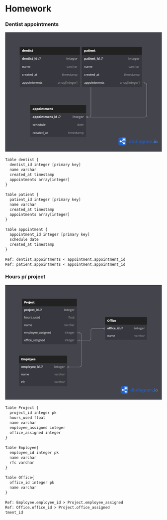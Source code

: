 # Homework
### Dentist appointments

![Dentist schema](Dentist.png)
``````dbml
Table dentist {
  dentist_id integer [primary key]
  name varchar
  created_at timestamp 
  appointments array[integer] 
}

Table patient {
  patient_id integer [primary key]
  name varchar
  created_at timestamp
  appointments array[integer] 
}

Table appointment {
  appointment_id integer [primary key]
  schedule date
  created_at timestamp
}

Ref: dentist.appointments < appointment.appointment_id
Ref: patient.appointments < appointment.appointment_id

``````


### Hours p/ project

![Dentist schema](Hours%20p_%20project.png)
``````dbml
Table Project {
  project_id integer pk
  hours_used float
  name varchar
  employee_assigned integer
  office_assigned integer
}

Table Employee{
  employee_id integer pk
  name varchar
  rfc varchar
}

Table Office{
  office_id integer pk
  name varchar
}

Ref: Employee.employee_id > Project.employee_assigned
Ref: Office.office_id > Project.office_assigned
tment_id

``````

